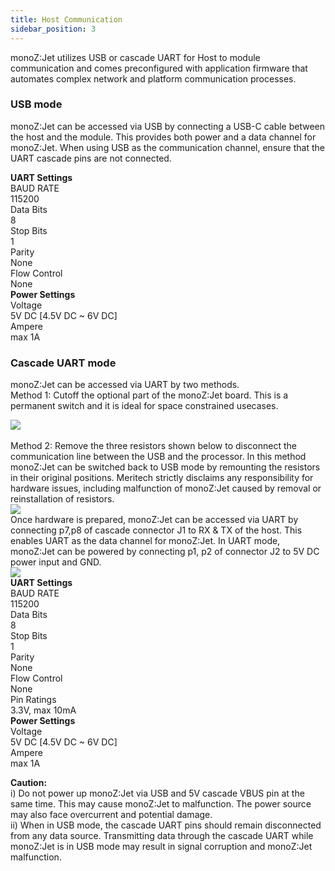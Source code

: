 ```yaml
---
title: Host Communication 
sidebar_position: 3
---
```

monoZ:Jet utilizes USB or cascade UART for Host to module communication and comes preconfigured with application firmware that automates complex network and platform communication processes.

### USB mode
monoZ:Jet can be accessed via USB by connecting a USB-C cable between the host and the module. This provides both power and a data channel for monoZ:Jet. When using USB as the communication channel, ensure that the UART cascade pins are not connected.

<div className="card">
    <div className="card__body">
       <div><b>UART Settings</b></div>
       <div className="row">
        <div className="col col--4">BAUD RATE</div>
        <div className="col col--8">115200</div>
       </div>
       <div className="row">
        <div className="col col--4">Data Bits</div>
        <div className="col col--8">8</div>
       </div>
       <div className="row">
        <div className="col col--4">Stop Bits</div>
        <div className="col col--8">1</div>
       </div>
       <div className="row">
        <div className="col col--4">Parity</div>
        <div className="col col--8">None</div>
       </div>
       <div className="row">
        <div className="col col--4">Flow Control</div>
        <div className="col col--8">None</div>
       </div>
    </div>
</div>
<div className="card">
    <div className="card__body">
       <div><b>Power Settings</b></div>
       <div className="row">
        <div className="col col--4">Voltage</div>
        <div className="col col--8">5V DC [4.5V DC ~ 6V DC]</div>
       </div>
       <div className="row">
        <div className="col col--4">Ampere</div>
        <div className="col col--8">max 1A</div>
       </div>
    </div>
</div>

### Cascade UART mode
monoZ:Jet can be accessed via UART by two methods.
<br/>Method 1: Cutoff the optional part of the monoZ:Jet board. This is a permanent switch and it is ideal for space constrained usecases. 
<div className="card">
    <div className="card__body">
    <img className="img-center" src={require('@site/static/img/quickguide2.png').default} />
    </div>
    </div>
 <br/>Method 2: Remove the three resistors shown below to disconnect the communication line between the USB and the processor. In this method monoZ:Jet can be switched back to USB mode by remounting the resistors in their original positions. Meritech strictly disclaims any responsibility for hardware issues, including malfunction of monoZ:Jet caused by removal or reinstallation of resistors.
 <div className="card">
    <div className="card__body">
    <img className="img-center" src={require('@site/static/img/quickguide3.png').default} />
</div>
</div>
Once hardware is prepared, monoZ:Jet can be accessed via UART by connecting p7,p8 of cascade connector J1 to  RX & TX of the host. This enables UART as the data channel for monoZ:Jet. In UART mode, monoZ:Jet can be powered by connecting p1, p2 of connector J2 to 5V DC power input and GND. 

<div className="card">
    <div className="card__body">
        <img src={require('@site/static/img/uart.jpg').default} />
    </div>
</div>

<div className="card">
    <div className="card__body">
       <div><b>UART Settings</b></div>
       <div className="row">
        <div className="col col--4">BAUD RATE</div>
        <div className="col col--8">115200</div>
       </div>
       <div className="row">
        <div className="col col--4">Data Bits</div>
        <div className="col col--8">8</div>
       </div>
       <div className="row">
        <div className="col col--4">Stop Bits</div>
        <div className="col col--8">1</div>
       </div>
       <div className="row">
        <div className="col col--4">Parity</div>
        <div className="col col--8">None</div>
       </div>
       <div className="row">
        <div className="col col--4">Flow Control</div>
        <div className="col col--8">None</div>
       </div>
       <div className="row">
        <div className="col col--4">Pin Ratings</div>
        <div className="col col--8">3.3V, max 10mA</div>
       </div>
    </div>
</div>
<div className="card">
    <div className="card__body">
       <div><b>Power Settings</b></div>
       <div className="row">
        <div className="col col--4">Voltage</div>
        <div className="col col--8">5V DC [4.5V DC ~ 6V DC]</div>
       </div>
       <div className="row">
        <div className="col col--4">Ampere</div>
        <div className="col col--8">max 1A</div>
       </div>
    </div>
</div>

**Caution:**
<br/>i)	Do not power up monoZ:Jet via USB and 5V cascade VBUS pin at the same time. This may cause monoZ:Jet to malfunction. The power source may also face overcurrent and potential damage.
<br/>ii) When in USB mode, the cascade UART pins should remain disconnected from any data source. Transmitting data through the cascade UART while monoZ:Jet is in USB mode may result in signal corruption and monoZ:Jet malfunction.